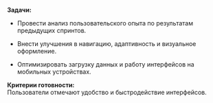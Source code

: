**Задачи:**

- Провести анализ пользовательского опыта по результатам предыдущих спринтов.
    
- Внести улучшения в навигацию, адаптивность и визуальное оформление.
    
- Оптимизировать загрузку данных и работу интерфейсов на мобильных устройствах.
    

**Критерии готовности:**  
Пользователи отмечают удобство и быстродействие интерфейсов.
